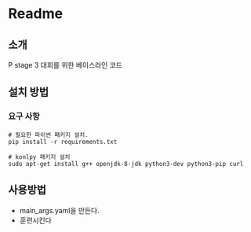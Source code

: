 # Readme

## 소개

P stage 3 대회를 위한 베이스라인 코드 

## 설치 방법

### 요구 사항

```
# 필요한 파이썬 패키지 설치. 
pip install -r requirements.txt

# konlpy 패키지 설치
sudo apt-get install g++ openjdk-8-jdk python3-dev python3-pip curl
```

## 사용방법

- main_args.yaml을 만든다.
- 훈련시킨다
